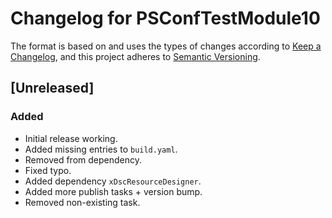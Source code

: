# Changelog for PSConfTestModule10

The format is based on and uses the types of changes according to [Keep a Changelog](https://keepachangelog.com/en/1.0.0/),
and this project adheres to [Semantic Versioning](https://semver.org/spec/v2.0.0.html).

## [Unreleased]

### Added

- Initial release working.
- Added missing entries to `build.yaml`.
- Removed from dependency.
- Fixed typo.
- Added dependency `xDscResourceDesigner`.
- Added more publish tasks + version bump.
- Removed non-existing task.
